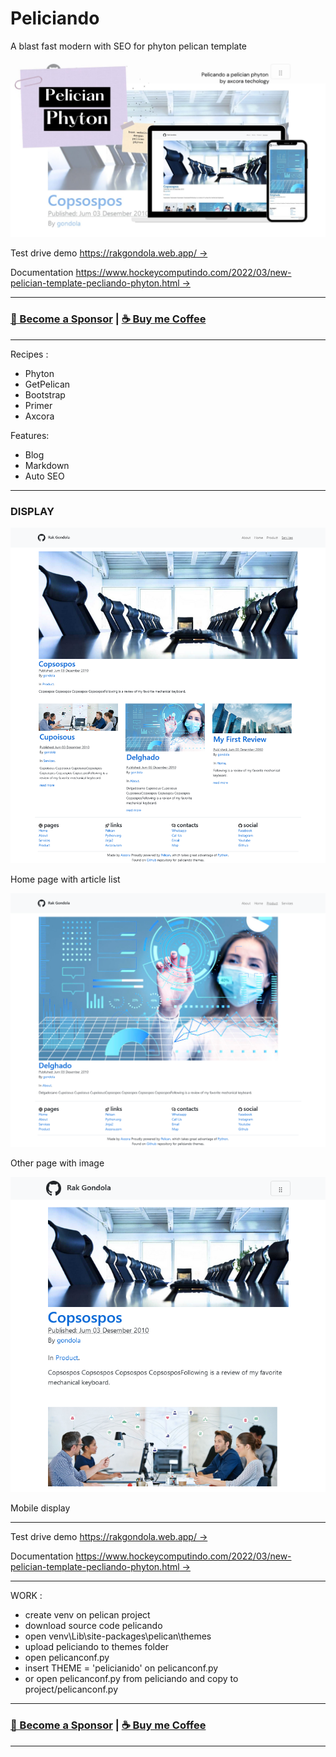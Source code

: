 # Peliciando

A blast fast modern with SEO for phyton pelican template

![A blast fast modern with SEO for phyton pelican template](peliciando.jpg)

Test drive demo [https://rakgondola.web.app/ →](https://rakgondola.web.app/)

Documentation [https://www.hockeycomputindo.com/2022/03/new-pelician-template-pecliando-phyton.html →](https://www.hockeycomputindo.com/2022/03/new-pelician-template-pecliando-phyton.html)

----------------------------------------

### [🚀 Become a Sponsor](https://github.com/sponsors/mesinkasir) | [☕ Buy me Coffee](https://www.paypal.com/cgi-bin/webscr?cmd=_s-xclick&hosted_button_id=JVZVXBC4N9DAN)

------------------------------------

Recipes :
+ Phyton
+ GetPelican
+ Bootstrap
+ Primer
+ Axcora

Features: 
+ Blog
+ Markdown
+ Auto SEO

--------------------------------------

### DISPLAY

![A blast fast modern with SEO for phyton pelican template](home.png)

Home page with article list

![A blast fast modern with SEO for phyton pelican template](page.png)

Other page with image

![A blast fast modern with SEO for phyton pelican template](mobile.png)

Mobile display


------------------------


Test drive demo [https://rakgondola.web.app/ →](https://rakgondola.web.app/)

Documentation [https://www.hockeycomputindo.com/2022/03/new-pelician-template-pecliando-phyton.html →](https://www.hockeycomputindo.com/2022/03/new-pelician-template-pecliando-phyton.html)

-------------------------------

WORK :
+ create venv on pelican project
+ download source code pelicando
+ open venv\Lib\site-packages\pelican\themes
+ upload peliciando to themes folder
+ open pelicanconf.py
+ insert THEME = 'pelicianido' on pelicanconf.py
+ or open pelicanconf.py from peliciando and copy to project/pelicanconf.py


----------------------------------------

### [🚀 Become a Sponsor](https://github.com/sponsors/mesinkasir) | [☕ Buy me Coffee](https://www.paypal.com/cgi-bin/webscr?cmd=_s-xclick&hosted_button_id=JVZVXBC4N9DAN)

--------------------------------------------------------------------------------------------------------------------

